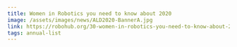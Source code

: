 ```yaml
---
title: Women in Robotics you need to know about 2020
image: /assets/images/news/ALD2020-BannerA.jpg
link: https://robohub.org/30-women-in-robotics-you-need-to-know-about-2020/
tags: annual-list
---
```

